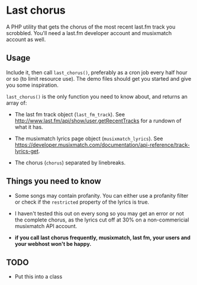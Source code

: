 Last chorus
===========

A PHP utility that gets the chorus of the most recent last.fm track you scrobbled. You'll need a last.fm developer account and musixmatch account as well.

## Usage

Include it, then call `last_chorus()`, preferably as a cron job every half hour or so (to limit resource use). The demo files should get you started and give you some inspiration.

`last_chorus()` is the only function you need to know about, and returns an array of:

* The last fm track object (`last_fm_track`). See http://www.last.fm/api/show/user.getRecentTracks for a rundown of what it has.

* The musixmatch lyrics page object (`musixmatch_lyrics`). See https://developer.musixmatch.com/documentation/api-reference/track-lyrics-get.

* The chorus (`chorus`) separated by linebreaks.

## Things you need to know

* Some songs may contain profanity. You can either use a profanity filter or check if the `restricted` property of the lyrics is true.

* I haven't tested this out on every song so you may get an error or not the complete chorus, as the lyrics cut off at 30% on a non-commericial musixmatch API account.

* **if you call last chorus frequently, musixmatch, last fm, your users and your webhost won't be happy.**

## TODO

* Put this into a class